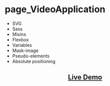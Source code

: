 # page_VideoApplication

- SVG
- Sass
- Mixins
- Flexbox
- Variables
- Mask-image
- Pseudo-elements
- Absolute positioning

<h2 align="center"><a  href="https://julia-kalyukh.github.io/videoApp/">Live Demo</a></h2>

